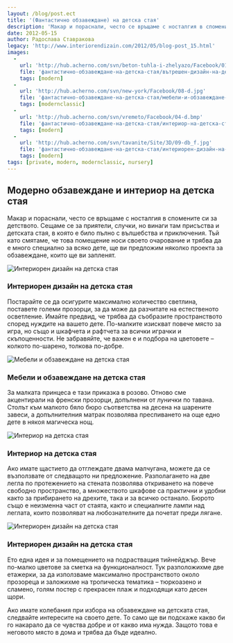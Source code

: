 ```yaml
---
layout: /blog/post.ect
title: '(Фантастично обзавеждане) на детска стая'
description: 'Макар и пораснали, често се връщаме с носталгия в спомените си за детството. Сещаме се за приятели, случки, но винаги там присъства и детската стая, в която е било пълно с вълшебства и приключения. Тъй като смятаме, че това помещение носи своето очарование и трябва да е много специално за всяко дете, ще ви предложим няколко проекта за обзавеждане, които ще ви запленят.'
date: 2012-05-15
author: Радослава Ставракова
legacy: 'http://www.interiorendizain.com/2012/05/blog-post_15.html'
images:
  -
    url: 'http://hub.acherno.com/svn/beton-tuhla-i-zhelyazo/Facebook/01-d.jpg'
    file: 'фантастично-обзавеждане-на-детска-стая/вътрешен-дизайн-на-детска-стая.jpg'
    tags: [modern]
  -
    url: 'http://hub.acherno.com/svn/new-york/Facebook/08-d.jpg'
    file: 'фантастично-обзавеждане-на-детска-стая/мебели-и-обзавеждане-на-детска-стая.jpg'
    tags: [modernclassic]
  -
    url: 'http://hub.acherno.com/svn/vremeto/Facebook/04-d.bmp'
    file: 'фантастично-обзавеждане-на-детска-стая/интериор-на-детска-стая.jpg'
    tags: [modern]
  -
    url: 'http://hub.acherno.com/svn/tavanite/Site/3D/09-db_f.jpg'
    file: 'фантастично-обзавеждане-на-детска-стая/интериорен-дизайн-на-детска-стая.jpg'
    tags: [modern]
tags: [private, modern, modernclassic, nursery]
---
```

## Модерно обзавеждане и **интериор на детска стая** 
Макар и пораснали, често се връщаме с носталгия в спомените си за детството. Сещаме се за приятели, случки, но винаги там присъства и детската стая, в която е било пълно с вълшебства и приключения. Тъй като смятаме, че това помещение носи своето очарование и трябва да е много специално за всяко дете, ще ви предложим няколко проекта за обзавеждане, които ще ви запленят.

![Интериорен дизайн на детска стая](фантастично-обзавеждане-на-детска-стая/вътрешен-дизайн-на-детска-стая.jpg)
### Интериорен дизайн на **детска стая**

Постарайте се да осигурите максимално количество светлина, поставете големи прозорци, за да може да разчитате на естественото осветление. Имайте предвид, че трябва да съобразите пространството според нуждите на вашето дете. По-малките изискват повече място за игра, но също и шкафчета и рафтчета за всички играчки и скъпоценности. Не забравяйте, че важен е и подбора на цветовете – колкото по-шарено, толкова по-добре.

![Мебели и обзавеждане на детска стая](фантастично-обзавеждане-на-детска-стая/мебели-и-обзавеждане-на-детска-стая.jpg)
### Мебели и обзавеждане на **детска стая**

За малката принцеса е тази приказка в розово. Отново сме акцентирали на френски прозорци, допълнени от лунички по тавана. Столът към малкото бяло бюро съответства на десена на шарените завеси, а допълнителния матрак позволява преспиването на още едно дете в някоя магическа нощ.

![Интериор на детска стая](фантастично-обзавеждане-на-детска-стая/интериор-на-детска-стая.jpg)
### Интериор на **детска стая**

Ако имате щастието да отглеждате двама малчугана, можете да се възползвате от следващото ни предложение. Разполагането на две легла по протежението на стената позволява откриването на повече  свободно пространство, а множеството шкафове са практични и удобни както за прибирането на дрехите, така и за всичко останало. Бюрото също е неизменна част от стаята, както и специалните лампи над леглата, които позволяват на любознателните да почетат преди лягане.

![Интериорен дизайн на детска стая](фантастично-обзавеждане-на-детска-стая/интериорен-дизайн-на-детска-стая.jpg)
### Интериорен дизайн на **детска стая**

Ето една идея и за помещението на подрастващия тийнейджър. Вече по-малко цветове за сметка на функционалност. Тук разположихме две етажерки, за да използваме максимално пространството около прозореца и заложихме на тропическа тематика – тюркоазено и сламено, голям постер с прекрасен плаж и подходящи като десен щори.

Ако имате колебания при избора на обзавеждане на детската стая, следвайте интересите на своето дете. То само ще ви подскаже какво би го накарало да се чувства добре и от какво има нужда. Защото това е неговото място в дома и трябва да бъде идеално.